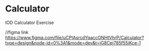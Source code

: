 # Calculator
IOD Calculator Exercise

//figma link https://www.figma.com/file/uCPIAsrcdYqaccONHtVhrP/Calculator?type=design&node-id=0%3A1&mode=dev&t=jG8Cej785f55iKce-1